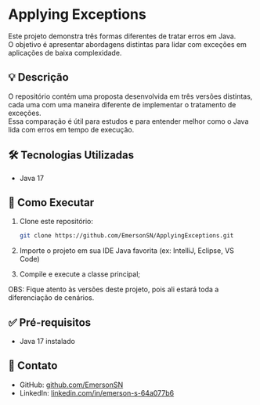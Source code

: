 # Applying Exceptions

Este projeto demonstra três formas diferentes de tratar erros em Java.  
O objetivo é apresentar abordagens distintas para lidar com exceções em aplicações de baixa complexidade.

## 💡 Descrição

O repositório contém uma proposta desenvolvida em três versões distintas, cada uma com uma maneira diferente de implementar o tratamento de exceções.  
Essa comparação é útil para estudos e para entender melhor como o Java lida com erros em tempo de execução.

## 🛠️ Tecnologias Utilizadas

- Java 17

## 🚀 Como Executar

1. Clone este repositório:
   ```bash
   git clone https://github.com/EmersonSN/ApplyingExceptions.git
   ```

2. Importe o projeto em sua IDE Java favorita (ex: IntelliJ, Eclipse, VS Code)

3. Compile e execute a classe principal;

OBS: Fique atento às versões deste projeto, pois ali estará toda a diferenciação de cenários.

## ✅ Pré-requisitos

- Java 17 instalado

## 👤 Contato

- GitHub: [github.com/EmersonSN](https://github.com/EmersonSN)
- LinkedIn: [linkedin.com/in/emerson-s-64a077b6](https://linkedin.com/in/emerson-s-64a077b6)
